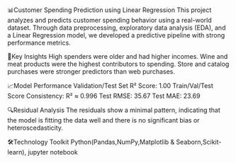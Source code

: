📊Customer Spending Prediction using Linear Regression
This project analyzes and predicts customer spending behavior using a real-world dataset. Through data preprocessing, exploratory data analysis (EDA), and a Linear Regression model, we developed a predictive pipeline with strong performance metrics.

🔑Key Insights 
High spenders were older and had higher incomes.
Wine and meat products were the highest contributors to spending.
Store and catalog purchases were stronger predictors than web purchases.

📈Model Performance 
Validation/Test Set R² Score: 1.00
Train/Val/Test Score Consistency: R² ≈ 0.996
Test RMSE: 35.67
Test MAE: 23.69

🔍Residual Analysis 
The residuals show a minimal pattern, indicating that the model is fitting the data well and there is no significant bias or heteroscedasticity.

🛠️Technology Toolkit
Python(Pandas,NumPy,Matplotlib & Seaborn,Scikit-learn), jupyter notebook









